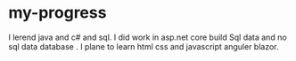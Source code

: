 # my-progress
I lerend java and c# and sql.
I did work in asp.net core build Sql data and no sql data database .
I plane to learn html css and javascript anguler blazor.
